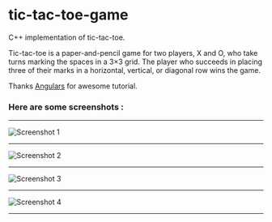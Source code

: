 # tic-tac-toe-game

C++ implementation of tic-tac-toe.

Tic-tac-toe is a paper-and-pencil game for two players, X and O, who take turns marking the spaces in a 3×3 grid. The player who succeeds in placing three of their marks in a horizontal, vertical, or diagonal row wins the game.

Thanks [Angulars](https://www.youtube.com/channel/UCxiW6XF39pIRs6wehOtxWLw) for awesome tutorial.

### Here are some screenshots :

------------------------------------

![Screenshot 1](https://user-images.githubusercontent.com/75315060/152618757-c05eecfd-80f8-4848-aa82-edf5ed0124c7.png)

------------------------------------

![Screenshot 2](https://user-images.githubusercontent.com/75315060/152618774-eaf553c2-7f7d-4217-ba4b-7dc3e4b35ec9.png)

------------------------------------

![Screenshot 3](https://user-images.githubusercontent.com/75315060/152618787-72a66e13-29f5-4f15-aa3a-afda37a57b95.png)

------------------------------------

![Screenshot 4](https://user-images.githubusercontent.com/75315060/152618801-dc9e5a6f-4054-486b-b459-7e34d221dd4f.png)

------------------------------------
